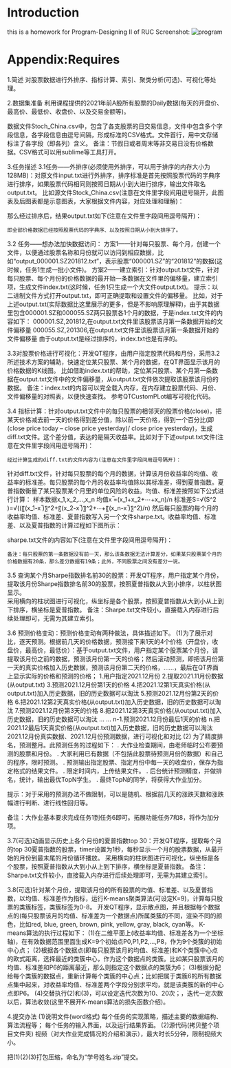 # Introduction
this is a homework for Program-Designing II of RUC
Screenshot:
![program](https://user-images.githubusercontent.com/86883627/172663371-954e4092-1372-4f21-98b9-ba4c43ed82e7.png)
# Appendix:Requires
1.简述
     对股票数据进行外排序、指标计算、索引、聚类分析(可选)、可视化等处理。

2.数据集准备
利用课程提供的2021年前A股所有股票的Daily数据(每天的开盘价、最高价、最低价、收盘价、以及交易金额等)。

数据文件Stoch_China.csv中，包含了各支股票的日交易信息，文件中包含多个字段信息，各字段信息由逗号间隔，形成标准的CSV格式。文件首行，用中文存储标注了各字段（即各列）含义。 
	备注：节假日或者周末等非交易日没有价格数据。CSV格式可以用sublime等工具打开。

3.任务描述
3.1任务——外排序(必须使用外排序，可以用于排序的内存大小为128MB)：对原文件input.txt进行外排序，排序标准是首先按照股票代码的字典序进行排序，如果股票代码相同则按照日期从小到大进行排序，输出文件取名output.txt。
比如源文件Stock_China.csv(注意在文件里字段间用逗号隔开，此图表及后图表都是示意图表，大家根据文件内容，对应处理和理解)：
 
那么经过排序后，结果output.txt如下(注意在文件里字段间用逗号隔开)：
 
	即全部价格数据已经按照股票代码的字典序、以及按照日期从小到大排序了。

3.2 任务——想办法加快数据访问：
方案1——针对每只股票、每个月，创建一个文件，以便通过股票名称和月份就可以访问到相应数据，比如“output_000001.SZ201812.txt”，表示股票“000001.SZ”的“201812”的数据(这时候，任务1生成一批小文件)。
方案2——建立索引：针对output.txt文件，针对每只股票、每个月份的价格数据的最开始一条数据在文件里的偏移量，建立索引项，生成文件index.txt(这时候，任务1只生成一个大文件output.txt)。
	提示：以二进制文件方式打开output.txt，即可正确提取和设置文件的偏移量。
	比如，对于上述output.txt(实际数据比这里展示的更多，但是不影响原理解释)，由于其数据里包含000001.SZ和000055.SZ两只股票各1个月的数据，于是index.txt文件的内容如下：
000001.SZ,201812,在output.txt文件里该股票该月第一条数据开始的文件偏移量
000055.SZ,201306,在output.txt文件里该股票该月第一条数据开始的文件偏移量
由于output.txt是经过排序的，index.txt也是有序的。

3.3对股票价格进行可视化：开发QT程序，由用户指定股票代码和月份，采用3.2所述技术方案的辅助，快速定位某只股票、某个月的数据，在QT界面显示该月的价格数据的K线图。
比如借助index.txt的帮助，定位某只股票、某个月第一条数据在output.txt文件中的文件偏移量，从output.txt文件依次提取该股票该月份的数据。
备注：index.txt的内容可以完全载入内存，在内存建立股票代码、月份、文件偏移量的对照表，以便快速查找。
	参考QTCustomPLot编写可视化代码。

3.4 指标计算：针对output.txt文件中的每只股票的相邻天的股票价格(close)，把某天价格减去前一天的价格得到差分值，除以前一天价格，得到一个百分比(即(close price today – close price yesterday)/ close price yesterday)，生成diff.txt文件。这个差分值，表达的是隔天收益率。比如对于下述output.txt文件(注意在文件里字段间用逗号隔开)：
 
	经过计算生成的diff.txt的文件内容为(注意在文件里字段间用逗号隔开)：
 
针对diff.txt文件，针对每只股票的每个月的数据，计算该月份收益率的均值、收益率的标准差。每只股票的每个月的收益率均值除以其标准差，得到夏普指数。夏普指数衡量了某只股票某个月里的单位风险的收益。均值、标准差按照如下公式进行计算：
样本数据x_1,x_2,…,x_n
均值x ̅=(x_1+x_2+⋯+x_n)/n
标准差S=√(S^2 )=√((〖(x_1-x ̅)〗^2+〖(x_2-x ̅)〗^2+⋯+〖(x_n-x ̅)〗^2)/n)
然后每只股票的每个月的收益率均值、标准差、夏普指数写入另一个文件sharpe.txt。收益率均值、标准差、以及夏普指数的计算过程如下图所示：
 
sharpe.txt文件的内容如下(注意在文件里字段间用逗号隔开)：
 
	备注：每只股票的第一条数据没有前一天，那么该条数据无法计算差分，如果某只股票某个月的价格数据有20条，那么差分数据有19条；此外，不同股票之间没有差分一说。

3.5 查询某个月Sharpe指数排名前30的股票：开发QT程序，用户指定某个月份，提取该月份Sharpe指数排名前30的股票，按照夏普指数从大到小排序，以柱状图显示。	
采用横向的柱状图进行可视化，纵坐标是各个股票，按照夏普指数从大到小从上到下排序，横坐标是夏普指数。
备注：Sharpe.txt文件较小，直接载入内存进行后续处理即可，无需为其建立索引。

3.6 预测价格变动：预测价格变动有两种做法，具体描述如下。
(1)为了展示对比，逐天预测。根据前几天的价格数据，预测接下来1天的4个价格（开盘价，收盘价，最高价，最低价）：基于output.txt文件，用户指定某个股票某个月份，请提取该月份之前的数据，预测该月份第一天的价格；然后滚动预测，即把该月份第一天的真实价格加入历史数据，预测该月份第二天的价格，……，最后在QT界面上显示实际的价格和预测的价格；
	1.用户指定2021.12月份
2.提取2021.11月份数据(从output.txt)	3.预测2021.12月份第1天的价格
4.把2021.12第1天真实价格(从output.txt)加入历史数据，旧的历史数据可以淘汰	5.预测2021.12月份第2天的价格
6.把2021.12第2天真实价格(从output.txt)加入历史数据，旧的历史数据可以淘汰	7.预测2021.12月份第3天的价格
8.把2021.12第3天真实价格(从output.txt)加入历史数据，旧的历史数据可以淘汰	…
…	n-1.预测2021.12月份最后1天的价格
n.把2021.12最后1天真实价格(从output.txt)加入历史数据，旧的历史数据可以淘汰	
2021.12月份真实数据、2021.12月份预测数据，进行可视化和对比
   (2) 为了精度排名，预测整月。此预测任务的过程如下：
	. 大作业检查期间，由老师临时公布要预测的股票和月份。
	. 大家利用已有数据（不包括此股票待预测月份的数据）和自己的程序，限时预测。
	. 预测输出指定股票、指定月份中每一天的收盘价，保存为指定格式的结果文件。
	. 限定时间内，上传结果文件。
	. 后台统计预测精度，并做排名，统计，输出最优TopN学生。
	. 最终TopN的同学，将获得大作业加分。

提示：对于采用的预测办法不做限制，可以是随机、根据前几天的涨跌天数和涨跌幅进行判断、进行线性回归等。

备注：大作业基本要求完成任务1到任务6即可。拓展功能任务7和8，将作为加分项。

3.7(可选)动画显示历史上各个月份的夏普指数top 30：开发QT程序，提取每个月的top 30夏普指数的股票，timer设置为1秒，每秒显示一个月的股票数据，从最开始的月份到最末尾的月份循环播放。
采用横向的柱状图进行可视化，纵坐标是各个股票，按照夏普指数从大到小从上到下排序，横坐标是夏普指数。
备注：Sharpe.txt文件较小，直接载入内存进行后续处理即可，无需为其建立索引。

3.8(可选)针对某个月份，提取该月份的所有股票的均值、标准差、以及夏普指数，以均值、标准差作为指标，运行K-means聚类算法(可设定K=9)，计算每只股票的类簇标签，类簇标签为0-8。
	开发QT程序，显示散点图，并且根据每个数据点的(每只股票该月的均值、标准差为一个数据点)所属类簇的不同，渲染不同的颜色，比如red, blue, green, brown, pink, yellow, gray, black, cyan等。
	K-means算法的执行过程如下：
	(1)在二维平面上(收益率均值、标准差各为一个坐标轴)，在有效数据范围里面生成K=9个初始点P0,P1,P2,…,P8，作为9个类簇的初始中心点；
	(2)根据各个数据点(即每只股票该月的均值、标准差)和K个类簇中心点的欧式距离，选择最近的类簇中心，作为这个数据点的类簇。比如某只股票该月的均值、标准差和P6的距离最近，那么则指定这个数据点的类簇为6；
	(3)根据分配给每个类簇的数据点，重新计算每个类簇的中心点；比如把属于类簇6的所有数据点集中起来，对收益率均值、标准差两个字段分别求平均，就是该类簇的新的中心点即P6。
(4)交替执行(2)和(3)，可以设定迭代次数为10、20次；，迭代一定次数以后，算法收敛(这里不展开K-means算法的损失函数介绍)。

4.提交办法
	(1)说明文件(word格式)
	每个任务的实现策略，描述主要的数据结构、算法流程等；
	每个任务的输入界面，以及运行结果界面。
	(2)源代码(拷贝整个项目文件夹)
	视频（对大作业完成情况的介绍和演示），最大时长5分钟，限制视频大小。

把(1)(2)(3)打包压缩，命名为“学号姓名.zip”提交。
